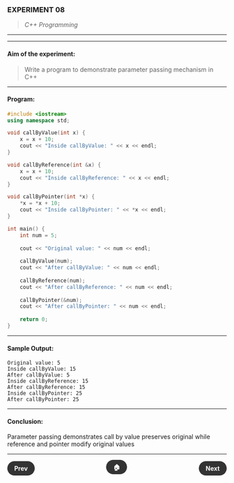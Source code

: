 ### **EXPERIMENT 08**
> *C++ Programming*

---
---

#### **Aim of the experiment:**
> Write a program to demonstrate parameter passing mechanism in C++

---

#### **Program:**
```cpp
#include <iostream>
using namespace std;

void callByValue(int x) {
    x = x + 10;
    cout << "Inside callByValue: " << x << endl;
}

void callByReference(int &x) {
    x = x + 10;
    cout << "Inside callByReference: " << x << endl;
}

void callByPointer(int *x) {
    *x = *x + 10;
    cout << "Inside callByPointer: " << *x << endl;
}

int main() {
    int num = 5;
    
    cout << "Original value: " << num << endl;
    
    callByValue(num);
    cout << "After callByValue: " << num << endl;
    
    callByReference(num);
    cout << "After callByReference: " << num << endl;
    
    callByPointer(&num);
    cout << "After callByPointer: " << num << endl;
    
    return 0;
}
```

---

#### **Sample Output:**
```
Original value: 5
Inside callByValue: 15
After callByValue: 5
Inside callByReference: 15
After callByReference: 15
Inside callByPointer: 25
After callByPointer: 25
```

---

#### **Conclusion:**
Parameter passing demonstrates call by value preserves original while reference and pointer modify original values

---

<div style="display: flex; justify-content: space-between; align-items: center; margin: 20px 0;">
  <div style="text-align: left;">
    <a href="7.html" style="background: #333; color: white; padding: 8px 16px; border-radius: 20px; text-decoration: none; font-weight: bold;">Prev</a>
  </div>
  <div style="text-align: center;">
    <a href="../" style="background: #333; color: white; padding: 8px 16px; border-radius: 20px; text-decoration: none; font-weight: bold;">🏠</a>
  </div>
  <div style="text-align: right;">
    <a href="9.html" style="background: #333; color: white; padding: 8px 16px; border-radius: 20px; text-decoration: none; font-weight: bold;">Next</a>
  </div>
</div>